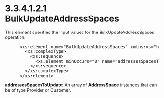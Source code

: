 <html dir="LTR" xmlns:mshelp="http://msdn.microsoft.com/mshelp" xmlns:ddue="http://ddue.schemas.microsoft.com/authoring/2003/5" xmlns:xlink="http://www.w3.org/1999/xlink" xmlns:tool="http://www.microsoft.com/tooltip">
 <body>
 <div id="header">
 <h1 class="heading">3.3.4.1.2.1 BulkUpdateAddressSpaces</h1>
 </div>
 <div id="mainSection">
 <div id="mainBody">
 <div id="allHistory" class="saveHistory"></div>
 <div id="sectionSection0" class="section" name="collapseableSection">
 

<p>This element specifies the input values for the
BulkUpdateAddressSpaces operation.</p>

<dl>
<dd>
<div><pre> &lt;xs:element name=&quot;BulkUpdateAddressSpaces&quot; xmlns:xs=&quot;http://www.w3.org/2001/XMLSchema&quot;&gt;
   &lt;xs:complexType&gt;
     &lt;xs:sequence&gt;
       &lt;xs:element minOccurs=&quot;0&quot; name=&quot;addressesSpacesToUpdate&quot; nillable=&quot;true&quot; type=&quot;ipam:ArrayOfAddressSpace&quot; /&gt;
     &lt;/xs:sequence&gt;
   &lt;/xs:complexType&gt;
 &lt;/xs:element&gt;
</pre></div>
</dd></dl>

<p><b>addressesSpacesToUpdate</b>: An array of <b>AddressSpace</b>
instances that can be of type Provider or Customer.</p>


 </div>
 </div>
 </div>
 </body>
</html>